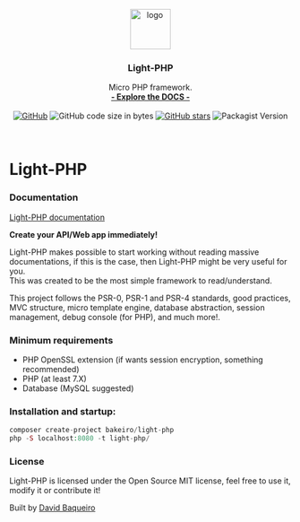 <p align="center">

  <a href="https://bakeiro.github.io/Light-PHP-documentation/">
    <img src="https://github.com/bakeiro/Light-PHP/blob/master/src/view/www/src/images/l.png" alt="logo" width=72 height=72>
  </a>
  <h3 align="center">Light-PHP</h3>
  <p align="center">
    Micro PHP framework.
    <br>
    <a href="https://bakeiro.github.io/Light-PHP-documentation/"><strong>- Explore the DOCS -</strong></a>
    <br><br>
<a href="https://github.com/bakeiro/Light-PHP/blob/master/LICENSE.md"><img alt="GitHub" src="https://img.shields.io/github/license/bakeiro/light-PHP"></a>
<img alt="GitHub code size in bytes" src="https://img.shields.io/github/languages/code-size/bakeiro/light-php">
<a href="https://github.com/bakeiro/Light-PHP/stargazers"><img alt="GitHub stars" src="https://img.shields.io/github/stars/bakeiro/Light-PHP"></a>
<img alt="Packagist Version" src="https://img.shields.io/packagist/v/bakeiro/light-php?color=green">
	
  </p>
</p>
<br>

# Light-PHP

### Documentation

[Light-PHP documentation](https://bakeiro.github.io/Light-PHP-documentation/)

**Create your API/Web app immediately!**

Light-PHP makes possible to start working without reading massive documentations, if this is the case, then Light-PHP might be very useful for you.  
This was created to be the most simple framework to read/understand.

This project follows the PSR-0, PSR-1 and PSR-4 standards, good practices, MVC structure, micro template engine, database abstraction, session management, debug console (for PHP), and much more!.

### Minimum requirements

- PHP OpenSSL extension (if wants session encryption, something recommended)
- PHP (at least 7.X)
- Database (MySQL suggested)

### Installation and startup:

```php
composer create-project bakeiro/light-php
php -S localhost:8080 -t light-php/
```

### License

Light-PHP is licensed under the Open Source MIT license, feel free to use it, modify it or contribute it!</p>
Built by [David Baqueiro](https://davidbaqueiro.com)
